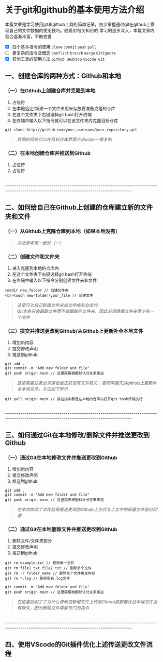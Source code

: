 # 关于git和github的基本使用方法介绍
本篇文章是学习使用git和github工具的简单记录，初步掌握通过git在github上管理自己的文件数据的使用技巧。随着对相关知识的
学习的逐步深入，本篇文章内容会逐渐丰富，不断完善
- [x] 四个基本指令的使用 `clone` `commit` `push` `pull`
- [ ] 更复杂的指令及概念 `conflict` `branch` `merge` `GitIgnore`
- [x] 其他工具的使用方法 `Github Desktop` `VScode Git`
## 一、创建仓库的两种方式：Github和本地

### （一）在Github上创建仓库并克隆到本地
1. 占位符
2. 在本地选定/新建一个文件夹用来存放要准备克隆的仓库
3. 在这个文件夹下右键选择git bash打开终端
4. 在终端中输入以下指令就可以在该文件夹内克隆目标仓库
```
git clone http://github.com/your_username/your_repository.git
```
>*后面的网址可以在目标仓库界面点击code一键复制*

### （二）在本地创建仓库并推送到Github
1. 占位符
2. 占位符

<br>
-----------------------------------------------------------------------------------------------------------------------------------------------

## 二、如何给自己在Github上创建的仓库建立新的文件夹和文件

### （一）从Github上克隆仓库到本地（如果本地没有）
>*方法参考第一部分（一）*

### （二）创建文件和文件夹
1. 进入克隆到本地的仓库内
2. 在这个文件夹下右键选择git bash打开终端
3. 在终端中输入以下指令分别创建文件夹和文件
```
>mkdir new_folder // 创建文件夹
<br>touch new-folder/your_file // 创建文件
```
>*这里可以自己新建文件夹或文件拖到仓库内*
<br>*Git本身只会跟踪文件而不会跟踪空文件夹，因此必须确保文件夹至少有一个文件*

### （三）提交并推送更改到Github/从Github上更新补全本地文件
1. 增加新内容
2. 提交修改声明
3. 推送到github
```
git add .
git commit -m "Add new folder and file"
git push origin main // 这里需要根据默认分支来推送
```
>*这里需要注意必须保证推送前没有文件缺失；否则需要先从github上更新补全本地文件，方法如下所示*
```
git pull origin main // 推拉指令都是在本地的仓库内打开git bash终端执行
```
<br>
-----------------------------------------------------------------------------------------------------------------------------------------------

## 三、如何通过Git在本地修改/删除文件并推送更改到Github

### （一）通过Git在本地修改文件并推送更改到Github
1. 增加新内容
2. 提交修改声明
3. 推送到github
```
git add .
git commit -m "Add new folder and file"
git push origin main // 这里需要根据默认分支来推送
```
>*在本地修改了文件后再推送更改到Github上方式与上文中的新建文件部分同理*

### （二）通过Git在本地删除文件并推送更改到Github
1. 删除文件/文件夹部分
2. 提交修改声明
3. 推送到github
```
git rm example.txt // 删除单一文件
git rm file1.txt file2.txt // 删除多个文件
git rm -r folder_name // 删除某个文件夹及内容
git rm *.log // 删除所有.log文件

git commit -m "Add new folder and file"
git push origin main // 这里需要根据默认分支来推送
```
>*在这里就明了了为什么修改或新增文件上传到Github前都要保证本地文件没有缺失，因为删除文件需要专门的指令*

<br>
-----------------------------------------------------------------------------------------------------------------------------------------------

## 四、使用VScode的Git插件优化上述传送更改文件流程